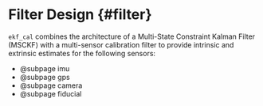 Filter Design {#filter}
============

`ekf_cal` combines the architecture of a Multi-State Constraint Kalman Filter (MSCKF) with a multi-sensor calibration filter to provide intrinsic and extrinsic estimates for the following sensors:

- @subpage imu
- @subpage gps
- @subpage camera
- @subpage fiducial
